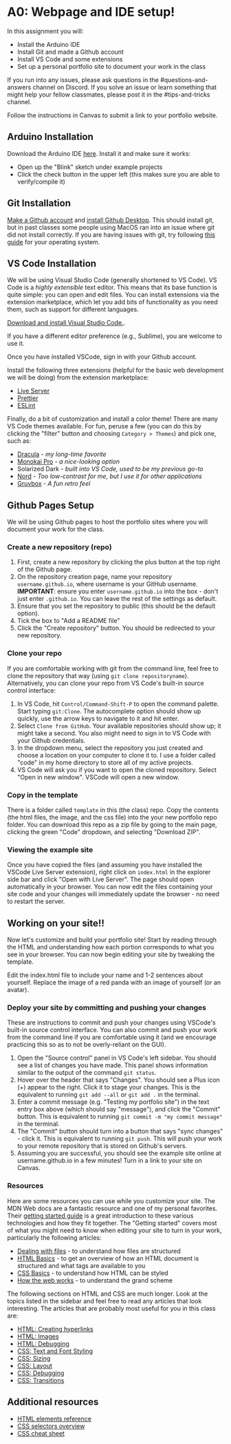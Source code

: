 # A0: Webpage and IDE setup!

In this assignment you will:

- Install the Arduino IDE
- Install Git and made a Github account
- Install VS Code and some extensions
- Set up a personal portfolio site to document your work in the class

If you run into any issues, please ask questions in the #questions-and-answers
channel on Discord. If you solve an issue or learn something that might help
your fellow classmates, please post it in the #tips-and-tricks channel.

Follow the instructions in Canvas to submit a link to your portfolio website.

## Arduino Installation

Download the Arduino IDE [here](https://www.arduino.cc/en/software). Install it
and make sure it works:

- Open up the "Blink" sketch under example projects
- Click the check button in the upper left (this makes sure you are able to
  verify/compile it)

## Git Installation

[Make a Github account](https://github.com/) and
[install Github Desktop](https://desktop.github.com/). This should install git,
but in past classes some people using MacOS ran into an issue where git did not
install correctly. If you are having issues with git, try following
[this guide](https://github.com/git-guides/install-git) for your operating
system.

## VS Code Installation

We will be using Visual Studio Code (generally shortened to VS Code). VS Code is
a _highly extensible_ text editor. This means that its base function is quite
simple: you can open and edit files. You can install extensions via the
extension marketplace, which let you add bits of functionality as you need them,
such as support for different languages.

[Download and install Visual Studio Code.](https://code.visualstudio.com/).

If you have a different editor preference (e.g., Sublime), you are welcome to
use it.

Once you have installed VSCode, sign in with your Github account.

Install the following three extensions (helpful for the basic web development we
will be doing) from the extension marketplace:

- [Live Server](https://marketplace.visualstudio.com/items?itemName=ritwickdey.LiveServer)
- [Prettier](https://marketplace.visualstudio.com/items?itemName=esbenp.prettier-vscode)
- [ESLint](https://marketplace.visualstudio.com/items?itemName=dbaeumer.vscode-eslint)

Finally, do a bit of customization and install a color theme! There are many VS
Code themes available. For fun, peruse a few (you can do this by clicking the
"filter" button and choosing `Category > Themes`) and pick one, such as:

- [Dracula](https://marketplace.visualstudio.com/items?itemName=dracula-theme.theme-dracula) -
  _my long-time favorite_
- [Monokai Pro](https://marketplace.visualstudio.com/items?itemName=monokai.theme-monokai-pro-vscode) -
  _a nice-looking option_
- Solarized Dark - _built into VS Code, used to be my previous go-to_
- [Nord](https://marketplace.visualstudio.com/items?itemName=arcticicestudio.nord-visual-studio-code) -
  _Too low-contrast for me, but I use it for other applications_
- [Gruvbox](https://marketplace.visualstudio.com/items?itemName=jdinhlife.gruvbox) -
  _A fun retro feel_

## Github Pages Setup

We will be using Github pages to host the portfolio sites where you will
document your work for the class.

### Create a new repository (repo)

1. First, create a new repository by clicking the plus button at the top right
   of the Github page.
2. On the repository creation page, name your repository `username.github.io`,
   where username is your GitHub username. **IMPORTANT**: ensure you enter
   `username.github.io` into the box - don't just enter `.github.io`. You can
   leave the rest of the settings as default.
3. Ensure that you set the repository to public (this should be the default
   option).
4. Tick the box to "Add a README file"
5. Click the "Create repository" button. You should be redirected to your new
   repository.

### Clone your repo

If you are comfortable working with git from the command line, feel free to
clone the repository that way (using `git clone repositoryname`). Alternatively,
you can clone your repo from VS Code's built-in source control interface:

1. In VS Code, hit `Control/Command-Shift-P` to open the command palette. Start
   typing `git:Clone`. The autocomplete option should show up quickly, use the
   arrow keys to navigate to it and hit enter.
2. Select `Clone from GitHub`. Your available repositories should show up; it
   might take a second. You also might need to sign in to VS Code with your
   Github credentials.
3. In the dropdown menu, select the repository you just created and choose a
   location on your computer to clone it to. I use a folder called "code" in my
   home directory to store all of my active projects.
4. VS Code will ask you if you want to open the cloned repository. Select "Open
   in new window". VSCode will open a new window.

### Copy in the template

There is a folder called `template` in this (the class) repo. Copy the contents
(the html files, the image, and the css file) into the your new portfolio repo
folder. You can download this repo as a zip file by going to the main page,
clicking the green "Code" dropdown, and selecting "Download ZIP".

### Viewing the example site

Once you have copied the files (and assuming you have installed the VSCode Live
Server extension), right click on `index.html` in the explorer side bar and
click "Open with Live Server". The page should open automatically in your
browser. You can now edit the files containing your site code and your changes
will immediately update the browser - no need to restart the server.

## Working on your site!!

Now let's customize and build your portfolio site! Start by reading through the
HTML and understanding how each portion corresponds to what you see in your
browser. You can now begin editing your site by tweaking the template.

Edit the index.html file to include your name and 1-2 sentences about yourself.
Replace the image of a red panda with an image of yourself (or an avatar).

### Deploy your site by committing and pushing your changes

These are instructions to commit and push your changes using VSCode's built-in
source control interface. You can also commit and push your work from the
command line if you are comfortable using it (and we encourage practicing this
so as to not be overly-reliant on the GUI).

1. Open the "Source control" panel in VS Code's left sidebar. You should see a
   list of changes you have made. This panel shows information similar to the
   output of the command `git status`.
2. Hover over the header that says "Changes". You should see a Plus icon (+)
   appear to the right. Click it to stage your changes. This is the equivalent
   to running `git add --all` or `git add .` in the terminal.
3. Enter a commit message (e.g. "Testing my portfolio site") in the text entry
   box above (which should say "message"), and click the "Commit" button. This
   is equivalent to running `git commit -m "my commit message"` in the terminal.
4. The "Commit" button should turn into a button that says "sync changes" -
   click it. This is equivalent to running `git push`. This will push your work
   to your remote repository that is stored on Github's servers.
5. Assuming you are successful, you should see the example site online at
   username.github.io in a few minutes! Turn in a link to your site on Canvas.

### Resources

Here are some resources you can use while you customize your site. The MDN Web
docs are a fantastic resource and one of my personal favorites. Their
[getting started guide](https://developer.mozilla.org/en-US/docs/Learn/Getting_started_with_the_web)
is a great introduction to these various technologies and how they fit together.
The "Getting started" covers most of what you might need to know when editing
your site to turn in your work, particularly the following articles:

- [Dealing with files](https://developer.mozilla.org/en-US/docs/Learn/Getting_started_with_the_web/Dealing_with_files) -
  to understand how files are structured
- [HTML Basics](https://developer.mozilla.org/en-US/docs/Learn/Getting_started_with_the_web/HTML_basics) -
  to get an overview of how an HTML document is structured and what tags are
  available to you
- [CSS Basics](https://developer.mozilla.org/en-US/docs/Learn/Getting_started_with_the_web/CSS_basics) -
  to understand how HTML can be styled
- [How the web works](https://developer.mozilla.org/en-US/docs/Learn/Getting_started_with_the_web/How_the_Web_works) -
  to understand the grand scheme

The following sections on HTML and CSS are much longer. Look at the topics
listed in the sidebar and feel free to read any articles that look interesting.
The articles that are probably most useful for you in this class are:

- [HTML: Creating hyperlinks](https://developer.mozilla.org/en-US/docs/Learn/HTML/Introduction_to_HTML/Creating_hyperlinks)
- [HTML: Images](https://developer.mozilla.org/en-US/docs/Learn/HTML/Multimedia_and_embedding/Images_in_HTML)
- [HTML: Debugging](https://developer.mozilla.org/en-US/docs/Learn/HTML/Introduction_to_HTML/Debugging_HTML)
- [CSS: Text and Font Styling](https://developer.mozilla.org/en-US/docs/Learn/CSS/Styling_text/Fundamentals)
- [CSS: Sizing](https://developer.mozilla.org/en-US/docs/Learn/CSS/Building_blocks/Sizing_items_in_CSS)
- [CSS: Layout](https://developer.mozilla.org/en-US/docs/Learn/CSS/CSS_layout/Introduction)
- [CSS: Debugging](https://developer.mozilla.org/en-US/docs/Learn/CSS/Building_blocks/Debugging_CSS)
- [CSS: Transitions](https://developer.mozilla.org/en-US/docs/Web/CSS/CSS_Transitions/Using_CSS_transitions)

## Additional resources

- [HTML elements reference](https://developer.mozilla.org/en-US/docs/Web/HTML/Element)
- [CSS selectors overview](https://developer.mozilla.org/en-US/docs/Learn/CSS/Building_blocks/Selectors)
- [CSS cheat sheet](https://websitesetup.org/wp-content/uploads/2019/11/wsu-css-cheat-sheet-gdocs.pdf)

